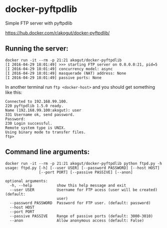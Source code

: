 # docker-pyftpdlib
Simple FTP server with pyftpdlib

https://hub.docker.com/r/akogut/docker-pyftpdlib/

## Running the server:
```
docker run -it --rm -p 21:21 akogut/docker-pyftpdlib
[I 2016-04-29 18:01:49] >>> starting FTP server on 0.0.0.0:21, pid=5
[I 2016-04-29 18:01:49] concurrency model: async
[I 2016-04-29 18:01:49] masquerade (NAT) address: None
[I 2016-04-29 18:01:49] passive ports: None
```

In another terminal run `ftp <docker-host>` and you should get something like this:
```
Connected to 192.168.99.100.
220 pyftpdlib 1.5.0 ready.
Name (192.168.99.100:akogut): user
331 Username ok, send password.
Password:
230 Login successful.
Remote system type is UNIX.
Using binary mode to transfer files.
ftp>
```

## Command line arguments:
```
docker run -it --rm -p 21:21 akogut/docker-pyftpdlib python ftpd.py -h
usage: ftpd.py [-h] [--user USER] [--password PASSWORD] [--host HOST]
               [--port PORT] [--passive PASSIVE] [--anon]

optional arguments:
  -h, --help           show this help message and exit
  --user USER          Username for FTP acess (user will be created) (default:
                       user)
  --password PASSWORD  Password for FTP user. (default: password)
  --host HOST
  --port PORT
  --passive PASSIVE    Range of passive ports (default: 3000-3010)
  --anon               Allow anonymous access (default: False)
```
